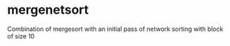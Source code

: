 # mergenetsort
Combination of mergesort with an initial pass of network sorting with block of size 10
